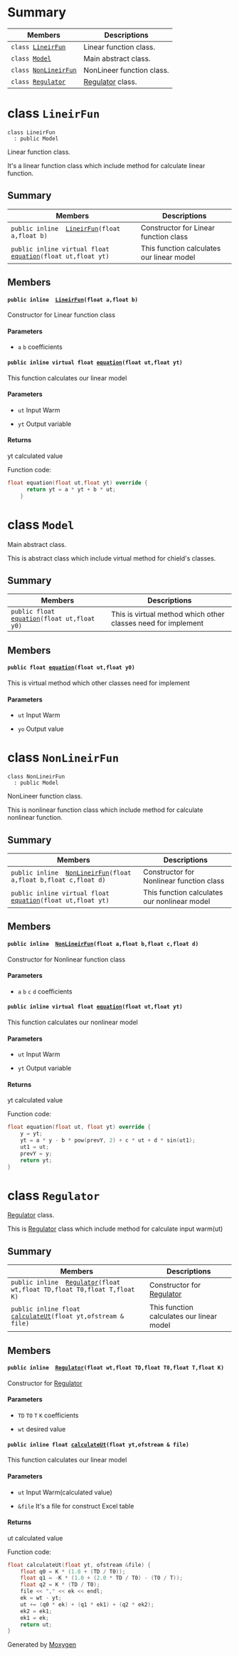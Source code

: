# Summary

 Members                        | Descriptions                                
--------------------------------|---------------------------------------------
`class `[`LineirFun`](#class_lineir_fun) | Linear function class.
`class `[`Model`](#class_model) | Main abstract class.
`class `[`NonLineirFun`](#class_non_lineir_fun) | NonLineer function class.
`class `[`Regulator`](#class_regulator) | [Regulator](#class_regulator) class.

# class `LineirFun` 

```
class LineirFun
  : public Model
```  

Linear function class.

It's a linear function class which include method for calculate linear function.

## Summary

 Members                        | Descriptions                                
--------------------------------|---------------------------------------------
`public inline  `[`LineirFun`](#class_lineir_fun_1a5f7c51a7e6b032f00e43796f8bd80b04)`(float a,float b)` | Constructor for Linear function class 
`public inline virtual float `[`equation`](#class_lineir_fun_1a7ed38c11cd386e07657f32d858e6c9ba)`(float ut,float yt)` | This function calculates our linear model 

## Members

#### `public inline  `[`LineirFun`](#class_lineir_fun_1a5f7c51a7e6b032f00e43796f8bd80b04)`(float a,float b)` 

Constructor for Linear function class 
#### Parameters
* `a` `b` coefficients

#### `public inline virtual float `[`equation`](#class_lineir_fun_1a7ed38c11cd386e07657f32d858e6c9ba)`(float ut,float yt)` 

This function calculates our linear model 
#### Parameters
* `ut` Input Warm 

* `yt` Output variable 

#### Returns
yt calculated value

Function code: 
```cpp
float equation(float ut,float yt) override {
      return yt = a * yt + b * ut;
    }
```

# class `Model` 

Main abstract class.

This is abstract class which include virtual method for chield's classes.

## Summary

 Members                        | Descriptions                                
--------------------------------|---------------------------------------------
`public float `[`equation`](#class_model_1ae4679a6c3c770b1b66621f95d53566d9)`(float ut,float y0)` | This is virtual method which other classes need for implement 

## Members

#### `public float `[`equation`](#class_model_1ae4679a6c3c770b1b66621f95d53566d9)`(float ut,float y0)` 

This is virtual method which other classes need for implement 
#### Parameters
* `ut` Input Warm 

* `yo` Output value

# class `NonLineirFun` 

```
class NonLineirFun
  : public Model
```  

NonLineer function class.

This is nonlinear function class which include method for calculate nonlinear function.

## Summary

 Members                        | Descriptions                                
--------------------------------|---------------------------------------------
`public inline  `[`NonLineirFun`](#class_non_lineir_fun_1a2ceea0cb312ae84ce5a866b4ec757e9c)`(float a,float b,float c,float d)` | Constructor for Nonlinear function class 
`public inline virtual float `[`equation`](#class_non_lineir_fun_1a143ef18fce91f54c6d9087ef53c166f2)`(float ut,float yt)` | This function calculates our nonlinear model 

## Members

#### `public inline  `[`NonLineirFun`](#class_non_lineir_fun_1a2ceea0cb312ae84ce5a866b4ec757e9c)`(float a,float b,float c,float d)` 

Constructor for Nonlinear function class 
#### Parameters
* `a` `b` `c` `d` coefficients

#### `public inline virtual float `[`equation`](#class_non_lineir_fun_1a143ef18fce91f54c6d9087ef53c166f2)`(float ut,float yt)` 

This function calculates our nonlinear model 
#### Parameters
* `ut` Input Warm 

* `yt` Output variable 

#### Returns
yt calculated value

Function code: 
```cpp
float equation(float ut, float yt) override {
    y = yt;
    yt = a * y - b * pow(prevY, 2) + c * ut + d * sin(ut1);
    ut1 = ut;
    prevY = y;
    return yt;
}
```

# class `Regulator` 

[Regulator](#class_regulator) class.

This is [Regulator](#class_regulator) class which include method for calculate input warm(ut)

## Summary

 Members                        | Descriptions                                
--------------------------------|---------------------------------------------
`public inline  `[`Regulator`](#class_regulator_1af3732f7a7badaf070e9ff4f67943f6ec)`(float wt,float TD,float T0,float T,float K)` | Constructor for [Regulator](#class_regulator)
`public inline float `[`calculateUt`](#class_regulator_1af40765881b701abfa6c467acb48106e4)`(float yt,ofstream & file)` | This function calculates our linear model 

## Members

#### `public inline  `[`Regulator`](#class_regulator_1af3732f7a7badaf070e9ff4f67943f6ec)`(float wt,float TD,float T0,float T,float K)` 

Constructor for [Regulator](#class_regulator)
#### Parameters
* `TD` `TO` `T` `K` coefficients 

* `wt` desired value

#### `public inline float `[`calculateUt`](#class_regulator_1af40765881b701abfa6c467acb48106e4)`(float yt,ofstream & file)` 

This function calculates our linear model 
#### Parameters
* `ut` Input Warm(calculated value) 

* `&file` It's a file for construct Excel table 

#### Returns
ut calculated value

Function code: 
```cpp
float calculateUt(float yt, ofstream &file) {
    float q0 = K * (1.0 + (TD / T0));
    float q1 = -K * (1.0 + (2.0 * TD / T0) - (T0 / T));
    float q2 = K * (TD / T0);
    file << "," << ek << endl;
    ek = wt - yt;
    ut += (q0 * ek) + (q1 * ek1) + (q2 * ek2);
    ek2 = ek1;
    ek1 = ek;
    return ut;
}
```

Generated by [Moxygen](https://sourcey.com/moxygen)